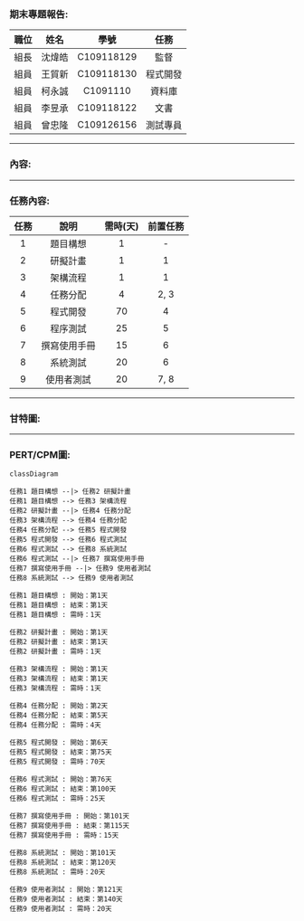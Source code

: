 ### 期末專題報告:
|職位|姓名|學號|任務|
|:--:|:--:|:--:|:--:|
|組長|沈煒皓|C109118129|監督|
|組員|王貿新|C109118130|程式開發|
|組員|柯永誠|C1091110|資料庫|
|組員|李昱承|C109118122|文書|
|組員|曾忠隆|C109126156|測試專員|
---
### 內容:


---
### 任務內容:
| 任務 | 說明 | 需時(天) | 前置任務 |
| :-: | :---------: | :--------: | :-----: |
| 1 | 題目構想| 1 | - |
| 2 | 研擬計畫 | 1 | 1 |
| 3 | 架構流程 | 1 | 1 |
| 4 | 任務分配 | 4 | 2, 3 |
| 5 | 程式開發 | 70 | 4 |
| 6 | 程序測試 | 25 | 5 |
| 7 | 撰寫使用手冊 | 15 | 6 |
| 8 | 系統測試 | 20 | 6 |
| 9 | 使用者測試 | 20 | 7, 8 |
---
### 甘特圖:

---
### PERT/CPM圖:
```mermaid
classDiagram

任務1 題目構想 --|> 任務2 研擬計畫
任務1 題目構想 --> 任務3 架構流程
任務2 研擬計畫 --|> 任務4 任務分配
任務3 架構流程 --> 任務4 任務分配
任務4 任務分配 --> 任務5 程式開發
任務5 程式開發 --> 任務6 程式測試
任務6 程式測試 --> 任務8 系統測試
任務6 程式測試 --|> 任務7 撰寫使用手冊
任務7 撰寫使用手冊 --|> 任務9 使用者測試
任務8 系統測試 --> 任務9 使用者測試

任務1 題目構想 : 開始：第1天
任務1 題目構想 : 結束：第1天
任務1 題目構想 : 需時：1天

任務2 研擬計畫 : 開始：第1天
任務2 研擬計畫 : 結束：第1天
任務2 研擬計畫 : 需時：1天

任務3 架構流程 : 開始：第1天
任務3 架構流程 : 結束：第1天
任務3 架構流程 : 需時：1天

任務4 任務分配 : 開始：第2天
任務4 任務分配 : 結束：第5天
任務4 任務分配 : 需時：4天

任務5 程式開發 : 開始：第6天
任務5 程式開發 : 結束：第75天
任務5 程式開發 : 需時：70天

任務6 程式測試 : 開始：第76天
任務6 程式測試 : 結束：第100天
任務6 程式測試 : 需時：25天

任務7 撰寫使用手冊 : 開始：第101天
任務7 撰寫使用手冊 : 結束：第115天
任務7 撰寫使用手冊 : 需時：15天

任務8 系統測試 : 開始：第101天
任務8 系統測試 : 結束：第120天
任務8 系統測試 : 需時：20天

任務9 使用者測試 : 開始：第121天
任務9 使用者測試 : 結束：第140天
任務9 使用者測試 : 需時：20天
```

